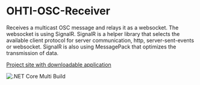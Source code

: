 # OHTI-OSC-Receiver
Receives a multicast OSC message and relays it as a websocket. The websocket is using SignalR. SignalR is a helper library that selects the available client protocol for server communication, http, server-sent-events or websocket.
SignalR is also using MessagePack that optimizes the transmission of data.

[Project site with downloadable application](https://roog.github.io/ohti-osc-receiver)

![.NET Core Multi Build](https://github.com/roog/ohti-osc-receiver/workflows/.NET%20Core%20Multi%20Build/badge.svg)
